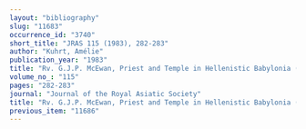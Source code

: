 ```yaml
---
layout: "bibliography"
slug: "11683"
occurrence_id: "3740"
short_title: "JRAS 115 (1983), 282-283"
author: "Kuhrt, Amélie"
publication_year: "1983"
title: "Rv. G.J.P. McEwan, Priest and Temple in Hellenistic Babylonia (FAOS 4, 1981)"
volume_no_: "115"
pages: "282-283"
journal: "Journal of the Royal Asiatic Society"
title: "Rv. G.J.P. McEwan, Priest and Temple in Hellenistic Babylonia (FAOS 4, 1981)"
previous_item: "11686"
---
```

